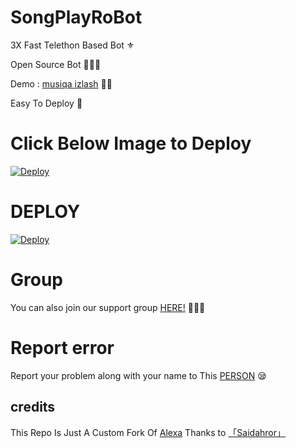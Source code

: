 # SongPlayRoBot
3X Fast Telethon Based Bot ⚜

Open Source Bot 👨🏻‍💻

Demo : [musiqa izlash](https://t.me/musiqa_izlovchi_robot) 💃🏻

Easy To Deploy 🤗

# Click Below Image to Deploy
[![Deploy](https://telegra.ph/file/cb7b0aead06c96955323e.jpg)](https://heroku.com/deploy?template=https://github.com/Saidahror7/SongPlayRoBot.git)
# DEPLOY
[![Deploy](https://www.herokucdn.com/deploy/button.svg)](https://heroku.com/deploy?template=https://github.com/IVETRI/SongPlayRoBot.git)

# Group
You can also join our support group [HERE!](https://t.me/Saidjon_okenn) 👨🏻‍💻

# Report error
Report your problem along with your name to This [PERSON](https://t.me/Hacker_vlogss) 😪
## credits
This Repo Is Just A Custom Fork Of [Alexa](https://github.com/Mr-SHRLCK/Alexa)
Thanks to [「Saidahror」](https:t.me/Saidjon_okenn)
